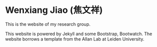 # Wenxiang Jiao (焦文祥)

This is the website of my research group.

This website is powered by Jekyll and some Bootstrap, Bootwatch. The website borrows a template from the Allan Lab at Leiden University.
